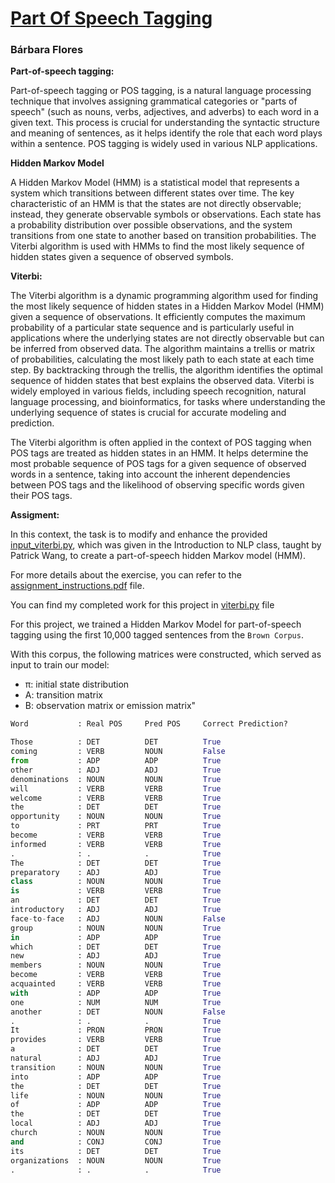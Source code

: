 # [Part Of Speech Tagging](https://github.com/BarbaraPFloresRios/IDS703_NLP_NaturalLanguageProcessing/tree/main/20231009_PartOfSpeechTagging)
### Bárbara Flores

**Part-of-speech tagging:**

Part-of-speech tagging or POS tagging, is a natural language processing technique that involves assigning grammatical categories or "parts of speech" (such as nouns, verbs, adjectives, and adverbs) to each word in a given text. This process is crucial for understanding the syntactic structure and meaning of sentences, as it helps identify the role that each word plays within a sentence. POS tagging is widely used in various NLP applications.

**Hidden Markov Model**

A Hidden Markov Model (HMM) is a statistical model that represents a system which transitions between different states over time. The key characteristic of an HMM is that the states are not directly observable; instead, they generate observable symbols or observations. Each state has a probability distribution over possible observations, and the system transitions from one state to another based on transition probabilities. The Viterbi algorithm is used with HMMs to find the most likely sequence of hidden states given a sequence of observed symbols.

**Viterbi:**

The Viterbi algorithm is a dynamic programming algorithm used for finding the most likely sequence of hidden states in a Hidden Markov Model (HMM) given a sequence of observations. It efficiently computes the maximum probability of a particular state sequence and is particularly useful in applications where the underlying states are not directly observable but can be inferred from observed data. The algorithm maintains a trellis or matrix of probabilities, calculating the most likely path to each state at each time step. By backtracking through the trellis, the algorithm identifies the optimal sequence of hidden states that best explains the observed data. Viterbi is widely employed in various fields, including speech recognition, natural language processing, and bioinformatics, for tasks where understanding the underlying sequence of states is crucial for accurate modeling and prediction.

The Viterbi algorithm is often applied in the context of POS tagging when POS tags are treated as hidden states in an HMM. It helps determine the most probable sequence of POS tags for a given sequence of observed words in a sentence, taking into account the inherent dependencies between POS tags and the likelihood of observing specific words given their POS tags.

**Assigment:**

In this context, the task is to modify and enhance the provided [input_viterbi.py](https://github.com/BarbaraPFloresRios/IDS703_NLP_NaturalLanguageProcessing/blob/main/20231009_PartOfSpeechTagging/input_viterbi.py), which was given in the Introduction to NLP class, taught by Patrick Wang, to create a part-of-speech hidden Markov model (HMM).

For more details about the exercise, you can refer to the [assignment_instructions.pdf](https://github.com/BarbaraPFloresRios/IDS703_NLP_NaturalLanguageProcessing/blob/main/20231009_PartOfSpeechTagging/assignment_instructions.pdf) file.

You can find my completed work for this project in [viterbi.py](https://github.com/BarbaraPFloresRios/IDS703_NLP_NaturalLanguageProcessing/blob/main/20231009_PartOfSpeechTagging/viterbi.py) file

For this project, we trained a Hidden Markov Model for part-of-speech tagging using the first 10,000 tagged sentences from the `Brown Corpus`.

With this corpus, the following matrices were constructed, which served as input to train our model:

- π: initial state distribution
- A: transition matrix
- B: observation matrix or emission matrix"



```python
Word           : Real POS     Pred POS     Correct Prediction?

Those          : DET          DET          True
coming         : VERB         NOUN         False
from           : ADP          ADP          True
other          : ADJ          ADJ          True
denominations  : NOUN         NOUN         True
will           : VERB         VERB         True
welcome        : VERB         VERB         True
the            : DET          DET          True
opportunity    : NOUN         NOUN         True
to             : PRT          PRT          True
become         : VERB         VERB         True
informed       : VERB         VERB         True
.              : .            .            True
The            : DET          DET          True
preparatory    : ADJ          ADJ          True
class          : NOUN         NOUN         True
is             : VERB         VERB         True
an             : DET          DET          True
introductory   : ADJ          ADJ          True
face-to-face   : ADJ          NOUN         False
group          : NOUN         NOUN         True
in             : ADP          ADP          True
which          : DET          DET          True
new            : ADJ          ADJ          True
members        : NOUN         NOUN         True
become         : VERB         VERB         True
acquainted     : VERB         VERB         True
with           : ADP          ADP          True
one            : NUM          NUM          True
another        : DET          NOUN         False
.              : .            .            True
It             : PRON         PRON         True
provides       : VERB         VERB         True
a              : DET          DET          True
natural        : ADJ          ADJ          True
transition     : NOUN         NOUN         True
into           : ADP          ADP          True
the            : DET          DET          True
life           : NOUN         NOUN         True
of             : ADP          ADP          True
the            : DET          DET          True
local          : ADJ          ADJ          True
church         : NOUN         NOUN         True
and            : CONJ         CONJ         True
its            : DET          DET          True
organizations  : NOUN         NOUN         True
.              : .            .            True
```

